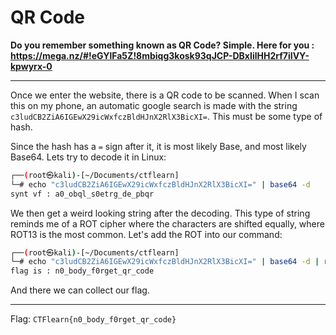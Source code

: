# QR Code

**Do you remember something known as QR Code? Simple. Here for you : <br /> https://mega.nz/#!eGYlFa5Z!8mbiqg3kosk93qJCP-DBxIilHH2rf7iIVY-kpwyrx-0**

---

Once we enter the website, there is a QR code to be scanned. When I scan this on my phone, an automatic google search is made with the string `c3ludCB2ZiA6IGEwX29icWxfczBldHJnX2RlX3BicXI=`. This must be some type of hash.

Since the hash has a `=` sign after it, it is most likely Base, and most likely Base64. Lets try to decode it in Linux:

```bash
┌──(root㉿kali)-[~/Documents/ctflearn]
└─# echo "c3ludCB2ZiA6IGEwX29icWxfczBldHJnX2RlX3BicXI=" | base64 -d
synt vf : a0_obql_s0etrg_de_pbqr                                    
```

We then get a weird looking string after the decoding. This type of string reminds me of a ROT cipher where the characters are shifted equally, where ROT13 is the most common. Let's add the ROT into our command:

```bash
┌──(root㉿kali)-[~/Documents/ctflearn]
└─# echo "c3ludCB2ZiA6IGEwX29icWxfczBldHJnX2RlX3BicXI=" | base64 -d | rot13
flag is : n0_body_f0rget_qr_code                                            
```

And there we can collect our flag.

---

Flag: `CTFlearn{n0_body_f0rget_qr_code}`
